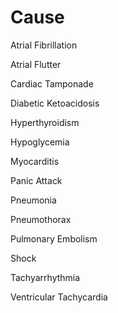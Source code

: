 # Cause

Atrial Fibrillation

Atrial Flutter

Cardiac Tamponade

Diabetic Ketoacidosis

Hyperthyroidism

Hypoglycemia

Myocarditis

Panic Attack

Pneumonia

Pneumothorax

Pulmonary Embolism

Shock

Tachyarrhythmia

Ventricular Tachycardia
